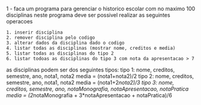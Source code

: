 1 - faca um programa para gerenciar o historico escolar com no maximo 100 disciplinas
neste programa deve ser possivel realizar as seguintes operacoes

    1. inserir disciplina
    2. remover disciplina pelo codigo
    3. alterar dados da disciplina dado o codigo
    4. listar todas as disciplinas (mostrar nome, creditos e media)
    5. listar todas as disciplinas do tipo 2
    6. listar todoas as disciplinas do tipo 3 com nota da apresentacao > 7

as disciplinas podem ser dos seguintes tipos:
  tipo 1: nome, creditos, semestre, ano, nota1, nota2
          media = (nota1+nota2)/2
  tipo 2: nome, creditos, semestre, ano, nota1, nota2
          media = (nota1+2*nota2)/3
  tipo 3: nome, creditos, semestre, ano, notaMonografia, notaApresentacao, notaPratica
          media = (2*notaMonografia  + 3*notaApresentacao + notaPratica)/6